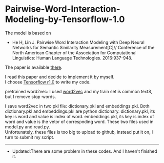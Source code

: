 
# Pairwise-Word-Interaction-Modeling-by-Tensorflow-1.0
The model is based on 

* He H, Lin J. Pairwise Word Interaction Modeling with Deep Neural Networks for Semantic Similarity Measurement[C]// Conference of the North American Chapter of the Association for Computational Linguistics: Human Language Technologies. 2016:937-948.

The paper is available [there](http://www.aclweb.org/anthology/N/N16/N16-1108.pdf).<br>

I read this paper and decide to implement it by myself. <br>
I choose [Tensorflow r1.0](https://www.tensorflow.org/) to write my code.

pretrained word2vec: I used [word2vec](https://github.com/tensorflow/tensorflow/tree/master/tensorflow/examples/tutorials/word2vec) and my train set is common text8, but I remove stop-words.<br>

I save word2vec in two pkl file: dictionary.pkl and embeddings.pkl. Both dictionary.pkl and embeddings.pkl are python dictionary. dictionary.pkl, its key is word and value is index of word. embeddings.pkl, its key is index of word and value is the vetor of correspnding word. These two files used in model.py and read.py. <br>
Unfortunately, these files is too big to upload to github, instead put it on, I turn to submit my script.

----------------------------------------------------------------------------------------------------------------------------------
* Updated:There are some problem in these codes. And I haven't finished it.
